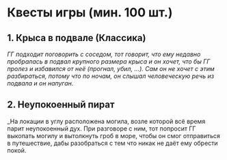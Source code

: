 ﻿# Квесты игры (мин. 100 шт.)

## 1. Крыса в подвале (Классика)

_ГГ подходит поговорить с соседом, тот говорит, что ему недавно пробралась в подвал крупного размера крыса и он хочет, что бы ГГ пролез и избавился от неё (прогнал, убил, ...). Сам он не хочет с этим разбираться, потому что по ночам, он слышал человеческую речь из подвала и он напуган._

## 2. Неупокоенный пират

_На локации в углу расположена могила, возле которой всё время парит неупокоенный дух. При разговоре с ним, тот попросит ГГ выкопать могилу и вытолкнуть гроб в море, чтобы он смог отправиться в путешествие, дабы разобраться с тем что никак не даёт ему обрести покой.
